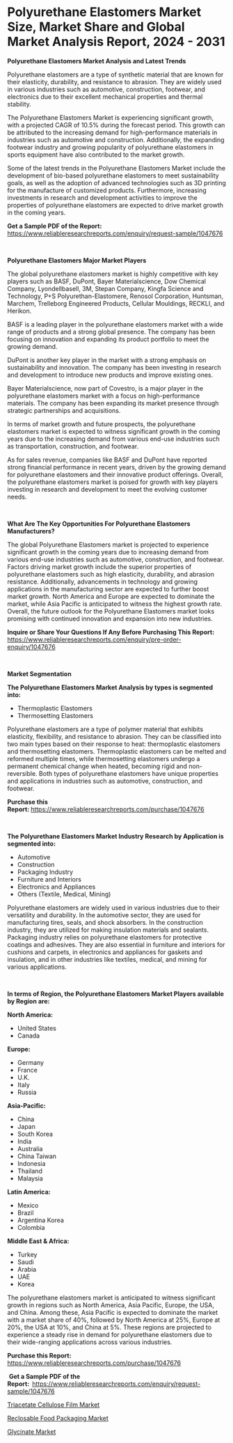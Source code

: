 <p><h1>Polyurethane Elastomers Market Size, Market Share and Global Market Analysis Report, 2024 - 2031</h1></p><p><strong>Polyurethane Elastomers Market Analysis and Latest Trends</strong></p>
<p><p>Polyurethane elastomers are a type of synthetic material that are known for their elasticity, durability, and resistance to abrasion. They are widely used in various industries such as automotive, construction, footwear, and electronics due to their excellent mechanical properties and thermal stability.</p><p>The Polyurethane Elastomers Market is experiencing significant growth, with a projected CAGR of 10.5% during the forecast period. This growth can be attributed to the increasing demand for high-performance materials in industries such as automotive and construction. Additionally, the expanding footwear industry and growing popularity of polyurethane elastomers in sports equipment have also contributed to the market growth.</p><p>Some of the latest trends in the Polyurethane Elastomers Market include the development of bio-based polyurethane elastomers to meet sustainability goals, as well as the adoption of advanced technologies such as 3D printing for the manufacture of customized products. Furthermore, increasing investments in research and development activities to improve the properties of polyurethane elastomers are expected to drive market growth in the coming years.</p></p>
<p><strong>Get a Sample PDF of the Report:&nbsp;</strong> <a href="https://www.reliableresearchreports.com/enquiry/request-sample/1047676">https://www.reliableresearchreports.com/enquiry/request-sample/1047676</a></p>
<p>&nbsp;</p>
<p><strong>Polyurethane Elastomers Major Market Players</strong></p>
<p><p>The global polyurethane elastomers market is highly competitive with key players such as BASF, DuPont, Bayer Materialscience, Dow Chemical Company, Lyondellbasell, 3M, Stepan Company, Kingfa Science and Technology, P+S Polyurethan-Elastomere, Renosol Corporation, Huntsman, Marchem, Trelleborg Engineered Products, Cellular Mouldings, RECKLI, and Herikon.</p><p>BASF is a leading player in the polyurethane elastomers market with a wide range of products and a strong global presence. The company has been focusing on innovation and expanding its product portfolio to meet the growing demand.</p><p>DuPont is another key player in the market with a strong emphasis on sustainability and innovation. The company has been investing in research and development to introduce new products and improve existing ones.</p><p>Bayer Materialscience, now part of Covestro, is a major player in the polyurethane elastomers market with a focus on high-performance materials. The company has been expanding its market presence through strategic partnerships and acquisitions.</p><p>In terms of market growth and future prospects, the polyurethane elastomers market is expected to witness significant growth in the coming years due to the increasing demand from various end-use industries such as transportation, construction, and footwear.</p><p>As for sales revenue, companies like BASF and DuPont have reported strong financial performance in recent years, driven by the growing demand for polyurethane elastomers and their innovative product offerings. Overall, the polyurethane elastomers market is poised for growth with key players investing in research and development to meet the evolving customer needs.</p></p>
<p>&nbsp;</p>
<p><strong>What Are The Key Opportunities For Polyurethane Elastomers Manufacturers?</strong></p>
<p><p>The global Polyurethane Elastomers market is projected to experience significant growth in the coming years due to increasing demand from various end-use industries such as automotive, construction, and footwear. Factors driving market growth include the superior properties of polyurethane elastomers such as high elasticity, durability, and abrasion resistance. Additionally, advancements in technology and growing applications in the manufacturing sector are expected to further boost market growth. North America and Europe are expected to dominate the market, while Asia Pacific is anticipated to witness the highest growth rate. Overall, the future outlook for the Polyurethane Elastomers market looks promising with continued innovation and expansion into new industries.</p></p>
<p><strong>Inquire or Share Your Questions If Any Before Purchasing This Report:</strong> <a href="https://www.reliableresearchreports.com/enquiry/pre-order-enquiry/1047676">https://www.reliableresearchreports.com/enquiry/pre-order-enquiry/1047676</a></p>
<p>&nbsp;</p>
<p><strong>Market Segmentation</strong></p>
<p><strong>The Polyurethane Elastomers Market Analysis by types is segmented into:</strong></p>
<p><ul><li>Thermoplastic Elastomers</li><li>Thermosetting Elastomers</li></ul></p>
<p><p>Polyurethane elastomers are a type of polymer material that exhibits elasticity, flexibility, and resistance to abrasion. They can be classified into two main types based on their response to heat: thermoplastic elastomers and thermosetting elastomers. Thermoplastic elastomers can be melted and reformed multiple times, while thermosetting elastomers undergo a permanent chemical change when heated, becoming rigid and non-reversible. Both types of polyurethane elastomers have unique properties and applications in industries such as automotive, construction, and footwear.</p></p>
<p><strong>Purchase this Report:&nbsp;</strong><a href="https://www.reliableresearchreports.com/purchase/1047676">https://www.reliableresearchreports.com/purchase/1047676</a></p>
<p>&nbsp;</p>
<p><strong>The Polyurethane Elastomers Market Industry Research by Application is segmented into:</strong></p>
<p><ul><li>Automotive</li><li>Construction</li><li>Packaging Industry</li><li>Furniture and Interiors</li><li>Electronics and Appliances</li><li>Others (Textile, Medical, Mining)</li></ul></p>
<p><p>Polyurethane elastomers are widely used in various industries due to their versatility and durability. In the automotive sector, they are used for manufacturing tires, seals, and shock absorbers. In the construction industry, they are utilized for making insulation materials and sealants. Packaging industry relies on polyurethane elastomers for protective coatings and adhesives. They are also essential in furniture and interiors for cushions and carpets, in electronics and appliances for gaskets and insulation, and in other industries like textiles, medical, and mining for various applications.</p></p>
<p>&nbsp;</p>
<p><strong>In terms of Region, the Polyurethane Elastomers Market Players available by Region are:</strong></p>
<p>
    <p> <strong> North America: </strong>
        <ul>
            <li>United States</li>
            <li>Canada</li>
        </ul>
        </p> 
    <p> <strong> Europe: </strong>
        <ul>
            <li>Germany</li>
            <li>France</li>
            <li>U.K.</li>
            <li>Italy</li>
            <li>Russia</li>
        </ul>
        </p> 
    <p> <strong> Asia-Pacific: </strong>
        <ul>
            <li>China</li>
            <li>Japan</li>
            <li>South Korea</li>
            <li>India</li>
            <li>Australia</li>
            <li>China Taiwan</li>
            <li>Indonesia</li>
            <li>Thailand</li>
            <li>Malaysia</li>
        </ul>
        </p> 
    <p> <strong> Latin America: </strong>
        <ul>
            <li>Mexico</li>
            <li>Brazil</li>
            <li>Argentina Korea</li>
            <li>Colombia</li>
        </ul>
        </p> 
    <p> <strong> Middle East & Africa: </strong>
        <ul>
            <li>Turkey</li>
            <li>Saudi</li>
            <li>Arabia</li>
            <li>UAE</li>
            <li>Korea</li>
        </ul>
    </p>
    </p>
<p><p>The polyurethane elastomers market is anticipated to witness significant growth in regions such as North America, Asia Pacific, Europe, the USA, and China. Among these, Asia Pacific is expected to dominate the market with a market share of 40%, followed by North America at 25%, Europe at 20%, the USA at 10%, and China at 5%. These regions are projected to experience a steady rise in demand for polyurethane elastomers due to their wide-ranging applications across various industries.</p></p>
<p><strong>Purchase this Report: </strong><a href="https://www.reliableresearchreports.com/purchase/1047676">https://www.reliableresearchreports.com/purchase/1047676</a></p>
<p>&nbsp;<strong>Get a Sample PDF of the Report:&nbsp;&nbsp;</strong><a href="https://www.reliableresearchreports.com/enquiry/request-sample/1047676">https://www.reliableresearchreports.com/enquiry/request-sample/1047676</a></p>
<p><strong></strong></p>
<p><p><a href="https://github.com/kufem1/Market-Research-Report-List-1/blob/main/triacetate-cellulose-film-market.md">Triacetate Cellulose Film Market</a></p><p><a href="https://github.com/kosella/Market-Research-Report-List-2/blob/main/reclosable-food-packaging-market.md">Reclosable Food Packaging Market</a></p><p><a href="https://github.com/singletonthaxterkelliehr2df/Market-Research-Report-List-1/blob/main/glycinate-market.md">Glycinate Market</a></p></p>